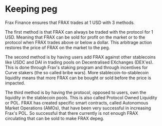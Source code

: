 # Keeping peg

Frax Finance ensures that FRAX trades at 1 USD with 3 methods.

The first method is that FRAX can always be traded with the protocol for 1 USD. Meaning that FRAX can be sold for profit on the market or to the protocol when FRAX trades above or below a dollar. This arbitrage action restores the price of FRAX on the market to the peg.

The second method is by having users add FRAX against other stablecoins like USDC and DAI in trading pools on Decentralised EXchanges (DEX'es). This is done through Frax's staking program and through incentives for Curve stakers (the so called bribe wars). More stablecoin-to-stablecoin liquidity means that more FRAX can be bought or sold before the price is impacted.

The third method is by having the protocol, opposed to users, own the liquidity in the stablecoin pools. This is also called Protocol Owned Liquidity or POL. FRAX has created specific smart contracts, called Autonomous Market Operations (AMOs), that have been very successful in increasing Frax's POL. So successful that there currently is not enough FRAX circulating that can be sold to make FRAX depeg.

